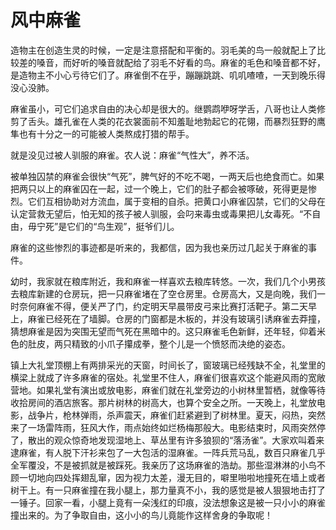 # 风中麻雀

造物主在创造生灵的时候，一定是注意搭配和平衡的。羽毛美的鸟一般就配上了比较差的嗓音，而好听的嗓音就配给了羽毛不好看的鸟。麻雀的毛色和嗓音都不好，是造物主不小心亏待它们了。麻雀倒不在乎，蹦蹦跳跳、叽叽喳喳，一天到晚乐得没心没肺。 

麻雀虽小，可它们追求自由的决心却是很大的。继鹦鹉咿呀学舌，八哥也让人类修剪了舌头。雄孔雀在人类的花衣裳面前不知羞耻地勃起它的花翎，而暴烈狂野的鹰隼也有十分之一的可能被人类熬成打猎的帮手。 

就是没见过被人驯服的麻雀。农人说：麻雀“气性大”，养不活。 

被单独囚禁的麻雀会很快“气死”，脾气好的不吃不喝，一两天后也绝食而亡。如果把两只以上的麻雀囚在一起，过一个晚上，它们的肚子都会被啄破，死得更是惨烈。它们互相协助对方流血，属于变相的自杀。把黄口小麻雀囚禁，它们的父母在认定营救无望后，怕无知的孩子被人驯服，会叼来毒虫或毒果把儿女毒死。“不自由，毋宁死”是它们的“鸟生观”，挺爷们儿。 

麻雀的这些惨烈的事迹都是听来的，我都信，因为我也亲历过几起关于麻雀的事件。 

幼时，我家就在粮库附近，我和麻雀一样喜欢去粮库转悠。一次，我们几个小男孩去粮库新建的仓房玩，把一只麻雀堵在了空仓房里。仓房高大，又是向晚，我们一时奈何麻雀不得，便关严了门，约定明天早晨带皮弓来比赛打活靶子。第二天早上，麻雀已经死在了墙脚。仓房的门窗都是木板的，并没有玻璃引诱麻雀去莽撞，猜想麻雀是因为突围无望而气死在黑暗中的。这只麻雀毛色新鲜，还年轻，仰着米色的肚皮，两只精致的小爪子攥成拳，整个儿是一个愤怒而决绝的姿态。 

镇上大礼堂顶棚上有两排采光的天窗，时间长了，窗玻璃已经残缺不全，礼堂里的横梁上就成了许多麻雀的宿处。礼堂里不住人，麻雀们很喜欢这个能避风雨的宽敞营地。如果礼堂有演出或放电影，麻雀们就在礼堂旁边的小树林里暂栖，就像等待收拾房间的酒店旅客。那片树林的树高大，也算个安全之所。一天晚上，礼堂放电影，战争片，枪林弹雨，杀声震天，麻雀们赶紧避到了树林里。夏天，闷热，突然来了一场雷阵雨，狂风大作，雨点始终如烂杨梅那般大。电影结束时，风雨突然停了，散出的观众惊奇地发现湿地上、草丛里有许多狼狈的“落汤雀”。大家欢叫着来逮麻雀，有人脱下汗衫来包了一大包活的湿麻雀。一阵兵荒马乱，数百只麻雀几乎全军覆没，不是被抓就是被踩死。我亲历了这场麻雀的浩劫。那些湿淋淋的小鸟不顾一切地向四处挥翅乱窜，因为视力太差，漫无目的，噼里啪啦地撞死在墙上或者树干上。有一只麻雀撞在我小腿上，那力量真不小，我的感觉是被人狠狠地击打了一锤子。回家一看，小腿上竟有一朵浅红的印痕，没法想象这是被一只小小的麻雀撞出来的。为了争取自由，这小小的鸟儿竟能作这样舍身的争取呢！